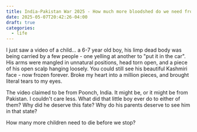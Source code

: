 ```yaml
---
title: India-Pakistan War 2025 - How much more bloodshed do we need from 6 year old boys?
date: 2025-05-07T20:42:26-04:00
draft: true
categories:
  - life
---
```

I just saw a video of a child... a 6-7 year old boy, his limp dead body was being carried by a few people - one yelling at another to "put it in the car". His arms were mangled in unnatural positions, head torn open, and a piece of his open scalp hanging loosely. You could still see his beautiful Kashmiri face - now frozen forever. Broke my heart into a million pieces, and brought literal tears to my eyes.

The video claimed to be from Poonch, India. It might be, or it might be from Pakistan. I couldn't care less. What did that little boy ever do to either of them? Why did he deserve this fate? Why do his parents deserve to see him in that state?

How many more children need to die before we stop?